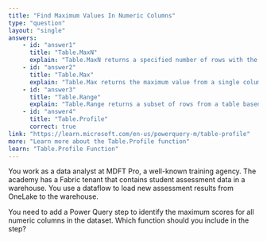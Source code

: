 ```yaml
---
title: "Find Maximum Values In Numeric Columns"
type: "question"
layout: "single"
answers:
    - id: "answer1"
      title: "Table.MaxN"
      explain: "Table.MaxN returns a specified number of rows with the highest values in a given column, but does not identify maximum values across all numeric columns"
    - id: "answer2"
      title: "Table.Max"
      explain: "Table.Max returns the maximum value from a single column, but cannot analyze multiple numeric columns simultaneously"
    - id: "answer3"
      title: "Table.Range"
      explain: "Table.Range returns a subset of rows from a table based on starting position and count, and is not used for statistical analysis"
    - id: "answer4"
      title: "Table.Profile"
      correct: true
link: "https://learn.microsoft.com/en-us/powerquery-m/table-profile"
more: "Learn more about the Table.Profile function"
learn: "Table.Profile Function"
---
```

You work as a data analyst at MDFT Pro, a well-known training agency. The academy has a Fabric tenant that contains student assessment data in a warehouse. You use a dataflow to load new assessment results from OneLake to the warehouse. 

You need to add a Power Query step to identify the maximum scores for all numeric columns in the dataset. Which function should you include in the step?
